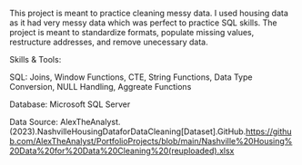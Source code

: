 This project is meant to practice cleaning messy data. I used housing data as it had very messy data which was perfect to practice SQL skills. The project is meant to standardize formats, populate missing values, restructure addresses, and remove unecessary data. 

Skills & Tools:

SQL: Joins, Window Functions, CTE, String Functions, Data Type Conversion, NULL Handling, Aggreate Functions 

Database: Microsoft SQL Server

Data Source: AlexTheAnalyst.(2023).NashvilleHousingDataforDataCleaning[Dataset].GitHub.https://github.com/AlexTheAnalyst/PortfolioProjects/blob/main/Nashville%20Housing%20Data%20for%20Data%20Cleaning%20(reuploaded).xlsx
